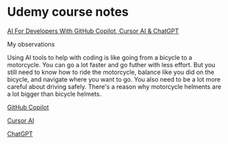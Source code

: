 # Udemy course notes

[AI For Developers With GitHub Copilot, Cursor AI & ChatGPT](https://www.udemy.com/course/ai-for-developers-with-github-copilot-cursor-ai-chatgpt/)

My observations

Using AI tools to help with coding is like going from a bicycle to a motorcycle. You can go a lot faster and go futher with less effort. But you still need to know how to ride the motorcycle, balance like you did on the bicycle, and navigate where you want to go. You also need to be a lot more careful about driving safely. There's a reason why motorcycle helments are a lot bigger than bicycle helmets.

[GitHub Copilot](copilot/copilot.md)

[Cursor AI](cursor/cursor.md)

[ChatGPT](chatgpt.md)
